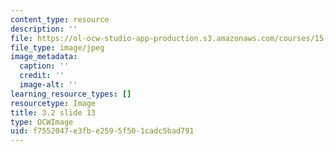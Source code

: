 ```yaml
---
content_type: resource
description: ''
file: https://ol-ocw-studio-app-production.s3.amazonaws.com/courses/15-s21-nuts-and-bolts-of-business-plans-january-iap-2014/f7552047e3fbe2595f501cadc5bad791_Slide13.JPG
file_type: image/jpeg
image_metadata:
  caption: ''
  credit: ''
  image-alt: ''
learning_resource_types: []
resourcetype: Image
title: 3.2 slide 13
type: OCWImage
uid: f7552047-e3fb-e259-5f50-1cadc5bad791
---
```

